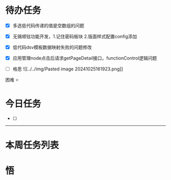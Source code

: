 # 待办任务
- [x] 多选低代码传递的值是空数组的问题
- [x] 无锡顺铉功能开发，1.记住密码板块 2.版面样式配置config添加
- [x] 低代码dsv模板数据映射失败的问题修改
- [x] 应用管理node点击后请求getPageDetail接口，functionControl逻辑问题


- [ ] 格思
![[../../img/Pasted image 20241025161923.png]]

困难
⭐

# 今日任务
- [ ] 




------
# 本周任务列表



# 悟